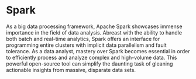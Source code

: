 # Spark 

As a big data processing framework, Apache Spark showcases immense importance in the field of data analysis. Abreast with the ability to handle both batch and real-time analytics, Spark offers an interface for programming entire clusters with implicit data parallelism and fault tolerance. As a data analyst, mastery over Spark becomes essential in order to efficiently process and analyze complex and high-volume data. This powerful open-source tool can simplify the daunting task of gleaning actionable insights from massive, disparate data sets.